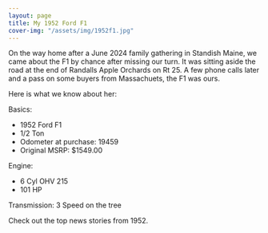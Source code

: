 ```yaml
---
layout: page
title: My 1952 Ford F1
cover-img: "/assets/img/1952f1.jpg"
---
```

On the way home after a June 2024 family gathering in Standish Maine, we came about the F1 by chance after missing our turn.  It was sitting aside the road at the end of Randalls Apple Orchards on Rt 25.  A few phone calls later and a pass on some buyers from Massachuets, the F1 was ours.

Here is what we know about her:

Basics:

 - 1952 Ford F1
 - 1/2 Ton
 - Odometer at purchase: 19459
 - Original MSRP: $1549.00

Engine:

 - 6 Cyl OHV 215 
 - 101 HP

Transmission:
3 Speed on the tree

Check out the top news stories from 1952.

<!--stackedit_data:
eyJoaXN0b3J5IjpbLTYwODA4MjcsMTU1MzQ1ODQ0NCwtMTg0Nz
QzNDA0NywtMTIzMzE5MjY1NywxMzI1NDAzMTA3LDE3NDg3NDY5
OTJdfQ==
-->